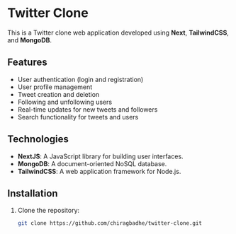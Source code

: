 # Twitter Clone

This is a Twitter clone web application developed using **Next**, **TailwindCSS**, and **MongoDB**.

## Features

- User authentication (login and registration)
- User profile management
- Tweet creation and deletion
- Following and unfollowing users
- Real-time updates for new tweets and followers
- Search functionality for tweets and users

## Technologies

- **NextJS**: A JavaScript library for building user interfaces.
- **MongoDB**: A document-oriented NoSQL database.
- **TailwindCSS**: A web application framework for Node.js.

## Installation

1. Clone the repository:

   ```bash
   git clone https://github.com/chiragbadhe/twitter-clone.git
